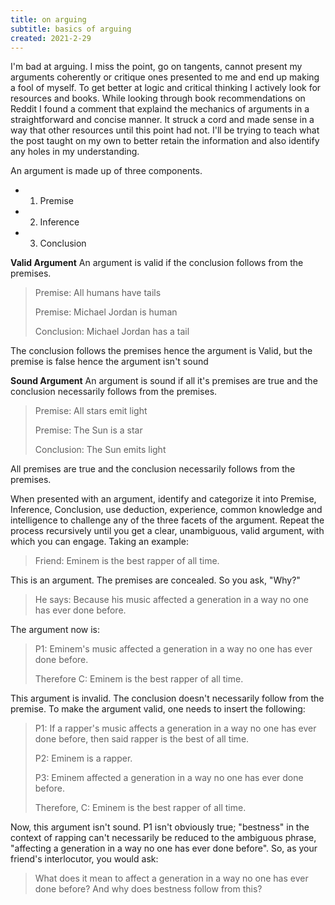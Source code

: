 ```yaml
---
title: on arguing
subtitle: basics of arguing
created: 2021-2-29
---
```


I'm bad at arguing. I miss the point, go on tangents, cannot present my arguments coherently or critique ones presented to me and end up making a fool of myself. To get better at logic and critical thinking I actively look for resources and books. While looking through book recommendations on Reddit I found a comment that explaind the mechanics of arguments in a straightforward and concise manner. It struck a cord and made sense in a way that other resources until this point had not. I'll be trying to teach what the post taught on my own to better retain the information and also identify any holes in my understanding.

An argument is made up of three components.

- 1. Premise
- 2. Inference
- 3. Conclusion

**Valid Argument**
An argument is valid if the conclusion follows from the premises.

> Premise: All humans have tails
>
> Premise: Michael Jordan is human
>
> Conclusion: Michael Jordan has a tail

The conclusion follows the premises hence the argument is Valid, but the premise is false hence the argument isn't sound

**Sound Argument**
An argument is sound if all it's premises are true and the conclusion necessarily follows from the premises.

> Premise: All stars emit light
>
> Premise: The Sun is a star
>
> Conclusion: The Sun emits light

All premises are true and the conclusion necessarily follows from the premises.

When presented with an argument, identify and categorize it into Premise, Inference, Conclusion, use deduction, experience, common knowledge and intelligence to challenge any of the three facets of the argument. Repeat the process recursively until you get a clear, unambiguous, valid argument, with which you can engage. Taking an example:

> Friend: Eminem is the best rapper of all time.

This is an argument. The premises are concealed. So you ask, "Why?"

> He says: Because his music affected a generation in a way no one has ever done before.

The argument now is:

> P1: Eminem's music affected a generation in a way no one has ever done before.
>
> Therefore C: Eminem is the best rapper of all time.

This argument is invalid. The conclusion doesn't necessarily follow from the premise. To make the argument valid, one needs to insert the following:

> P1: If a rapper's music affects a generation in a way no one has ever done before, then said rapper is the best of all time.
>
> P2: Eminem is a rapper.
>
> P3: Eminem affected a generation in a way no one has ever done before.
>
> Therefore, C: Eminem is the best rapper of all time.

Now, this argument isn't sound. P1 isn't obviously true; "bestness" in the context of rapping can't necessarily be reduced to the ambiguous phrase, "affecting a generation in a way no one has ever done before". So, as your friend's interlocutor, you would ask:

> What does it mean to affect a generation in a way no one has ever done before? And why does bestness follow from this?